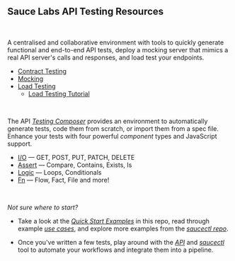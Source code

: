 
## Sauce Labs API Testing Resources

<br>

 A centralised and collaborative environment with tools to quickly generate functional and end-to-end API tests, deploy a mocking server that mimics a real API server's calls and responses, and load test your endpoints.

- [Contract Testing][api-contract]  
- [Mocking][api-mock]  
- [Load Testing][api-load-docs]
  - [Load Testing Tutorial][api-load-tutorial]

<br>

The API [_Testing Composer_][api-composer] provides an environment to automatically generate tests, code them from scratch, or import them from a spec file. Enhance your tests with four powerful _component_ types and JavaScript support.

- [I/O][api-composer-io] — GET, POST, PUT, PATCH, DELETE
- [Assert][api-composer-assert] — Compare, Contains, Exists, Is
- [Logic][api-composer-logic] — Loops, Conditionals
- [Fn][api-composer-fn] — Flow, Fact, File and more!


<br>

_Not sure where to start?_  
* Take a look at the _[Quick Start Examples](./examples.md)_ in this repo, read through example _[use cases][api-usecases]_, and explore more examples from the [_saucectl repo_][api-ctl-repo-examples].

* Once you've written a few tests, play around with the [_API_][api-methods] and [_saucectl_][api-ctl] tool to automate your workflows and integrate them into a pipeline. 



[api-composer]: https://docs.saucelabs.com/api-testing/composer/index.html
[api-composer-io]: https://docs.saucelabs.com/api-testing/composer/io-components/index.html
[api-composer-assert]: https://docs.saucelabs.com/api-testing/composer/assertion-components/index.html
[api-composer-logic]: https://docs.saucelabs.com/api-testing/composer/logical-components/index.html
[api-composer-fn]: https://docs.saucelabs.com/api-testing/composer/other-components/index.html

[api-mock]: https://docs.saucelabs.com/api-testing/mocking/index.html
[api-load-docs]: https://docs.saucelabs.com/api-testing/load-testing/index.html
[api-load-tutorial]: https://saucelabs.com/resources/blog/api-load-testing-tutorial
[api-contract]: https://docs.saucelabs.com/api-testing/contract-testing/index.html

[api-methods]: https://docs.saucelabs.com/dev/api/api-testing/index.html
[api-ctl]: https://docs.saucelabs.com/api-testing/integrations/apitesting-saucectl-integration/
[api-ctl-repo-examples]: https://github.com/saucelabs/saucectl-apitest-example/tree/main/examples

[api-docs]: https://docs.saucelabs.com/api-testing/
[api-usecases]: https://docs.saucelabs.com/api-testing/use-cases/key-value/

